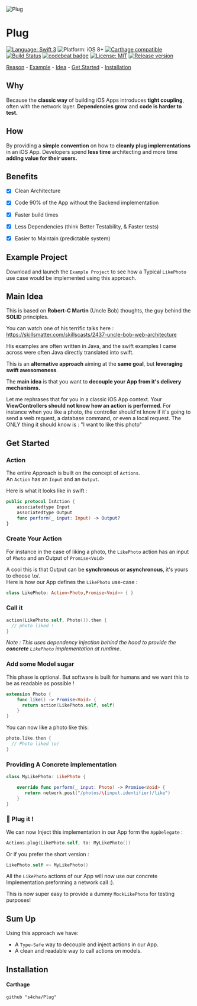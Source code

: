 ![Plug](https://raw.githubusercontent.com/s4cha/Plug/master/banner.png)

# Plug

[![Language: Swift 3](https://img.shields.io/badge/language-swift3-f48041.svg?style=flat)](https://developer.apple.com/swift)
![Platform: iOS 8+](https://img.shields.io/badge/platform-iOS%208%2B-blue.svg?style=flat)
[![Carthage compatible](https://img.shields.io/badge/Carthage-compatible-4BC51D.svg?style=flat)](https://github.com/Carthage/Carthage)
[![Build Status](https://www.bitrise.io/app/c6d3096518e622f3.svg?token=7QmnkUstRGnMqQ-8eT_h3w)](https://www.bitrise.io/app/c6d3096518e622f3)
[![codebeat badge](https://codebeat.co/badges/5d4c8283-3b5e-431e-a811-c43ae4f75374)](https://codebeat.co/projects/github-com-s4cha-plug-master)
[![License: MIT](http://img.shields.io/badge/license-MIT-lightgrey.svg?style=flat)](https://github.com/freshOS/Arrow/blob/master/LICENSE)
[![Release version](https://img.shields.io/badge/release-0.1-blue.svg)]()

[Reason](#why) - [Example](#example-project) -  [Idea](#main-idea) - [Get Started](#get-started) - [Installation](#installation)

## Why
Because the **classic way** of building iOS Apps introduces **tight coupling**, often with the network layer. **Dependencies grow** and **code is harder to test.**

## How
By providing a **simple convention** on how to **cleanly plug implementations** in an iOS App. Developers spend **less time** architecting and more time **adding value for their users.**


## Benefits
- [x] Clean Architecture
- [x] Code 90% of the App without the Backend implementation
- [x] Faster build times
- [x] Less Dependencies (think Better Testability, & Faster tests)
- [x] Easier to Maintain (predictable system)


## Example Project
Download and launch the `Example Project` to see how a Typical `LikePhoto` use case would be implemented using this approach.


## Main Idea
This is based on **Robert-C Martin** (Uncle Bob) thoughts, the guy behind the **SOLID** principles.

You can watch one of his terrific talks here :
https://skillsmatter.com/skillscasts/2437-uncle-bob-web-architecture

His examples are often written in Java, and the swift examples I came across were often Java directly translated into swift.

This is an **alternative approach** aiming at the **same goal**, but **leveraging swift awesomeness**.

The **main idea** is that you want to **decouple your App from it's delivery mechanisms.**

Let me rephrases that for you in a classic iOS App context.
Your **ViewControllers should not know how an action is performed**. For instance when you like a photo, the controller should'nt know if it's going to send a web request, a database command, or even a local request.
The ONLY thing it should know is : "I want to like this photo"


## Get Started

### Action
The entire Approach is built on the concept of `Actions`.  
An `Action` has an `Input` and an `Output`.

Here is what it looks like in swift :
```swift
public protocol IsAction {
    associatedtype Input
    associatedtype Output
    func perform(_ input: Input) -> Output?
}
```

### Create Your Action

For instance in the case of liking a photo, the `LikePhoto` action has an input of `Photo` and an Output of `Promise<Void>`

A cool this is that Output can be **synchronous or asynchronous**, it's yours to choose \o/.  
Here is how our App defines the `LikePhoto` use-case :
```swift
class LikePhoto: Action<Photo,Promise<Void>> { }
```

### Call it
```swift
action(LikePhoto.self, Photo()).then {
  // photo liked !
}
```
*Note : This uses dependency injection behind the hood to provide the **concrete** `LikePhoto` implementation at runtime*.

### Add some Model sugar
This phase is optional. But software is built for humans and we want this to be as readable as possible !

```swift
extension Photo {
    func like() -> Promise<Void> {
      return action(LikePhoto.self, self)
    }
}
```
You can now like a photo like this:
```swift
photo.like.then {
  // Photo liked \o/
}
```

### Providing A Concrete implementation
```swift
class MyLikePhoto: LikePhoto {

    override func perform(_ input: Photo) -> Promise<Void> {
       return network.post("/photos/\(input.identifier)/like")
    }
}

```

### 🔌 Plug it !
We can now Inject this implementation in our App form the `AppDelegate` :
```swift        
Actions.plug(LikePhoto.self, to: MyLikePhoto())
```
Or if you prefer the short version :
```swift        
LikePhoto.self <~ MyLikePhoto()
```
All the `LikePhoto` actions of our App will now use our concrete Implementation preforming a network call :).

This is now super easy to provide a dummy `MockLikePhoto` for testing purposes!



## Sum Up
Using this approach we have:

- A `Type-Safe` way to decouple and inject actions in our App.
- A clean and readable way to call actions on models.


## Installation
#### Carthage
```
github "s4cha/Plug"
```
